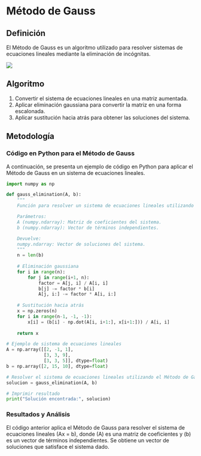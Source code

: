 # Método de Gauss
## Definición
El Método de Gauss es un algoritmo utilizado para resolver sistemas de ecuaciones lineales mediante la eliminación de incógnitas.

![](https://github.com/TuUsuario/TuRepositorio/blob/main/Imagenes/gauss_method.png)

## Algoritmo
1. Convertir el sistema de ecuaciones lineales en una matriz aumentada.
2. Aplicar eliminación gaussiana para convertir la matriz en una forma escalonada.
3. Aplicar sustitución hacia atrás para obtener las soluciones del sistema.

## Metodología

### Código en Python para el Método de Gauss
A continuación, se presenta un ejemplo de código en Python para aplicar el Método de Gauss en un sistema de ecuaciones lineales.

```python
import numpy as np

def gauss_elimination(A, b):
    """
    Función para resolver un sistema de ecuaciones lineales utilizando el Método de Gauss.

    Parámetros:
    A (numpy.ndarray): Matriz de coeficientes del sistema.
    b (numpy.ndarray): Vector de términos independientes.

    Devuelve:
    numpy.ndarray: Vector de soluciones del sistema.
    """
    n = len(b)
    
    # Eliminación gaussiana
    for i in range(n):
        for j in range(i+1, n):
            factor = A[j, i] / A[i, i]
            b[j] -= factor * b[i]
            A[j, i:] -= factor * A[i, i:]
    
    # Sustitución hacia atrás
    x = np.zeros(n)
    for i in range(n-1, -1, -1):
        x[i] = (b[i] - np.dot(A[i, i+1:], x[i+1:])) / A[i, i]
    
    return x

# Ejemplo de sistema de ecuaciones lineales
A = np.array([[2, -1, 1],
              [3, 3, 9],
              [3, 3, 5]], dtype=float)
b = np.array([2, 15, 10], dtype=float)

# Resolver el sistema de ecuaciones lineales utilizando el Método de Gauss
solucion = gauss_elimination(A, b)

# Imprimir resultado
print("Solución encontrada:", solucion)
```

### Resultados y Análisis
El código anterior aplica el Método de Gauss para resolver el sistema de ecuaciones lineales \(Ax = b\), donde \(A\) es una matriz de coeficientes y \(b\) es un vector de términos independientes. Se obtiene un vector de soluciones que satisface el sistema dado.

